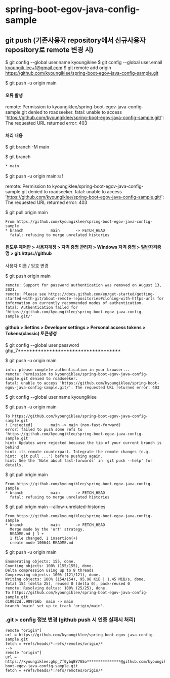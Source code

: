 # spring-boot-egov-java-config-sample

## git push (기존사용자 repository에서 신규사용자 repository로 remote 변경 시)
$ git config --global user.name kyoungiklee
$ git config --global user.email kyoungik.lee+1@gmail.com
$ git remote add origin https://github.com/kyoungiklee/spring-boot-egov-java-config-sample.git

$ git push -u origin main

#### 오류 발생
remote: Permission to kyoungiklee/spring-boot-egov-java-config-sample.git denied to roadseeker.
fatal: unable to access 'https://github.com/kyoungiklee/spring-boot-egov-java-config-sample.git/': The requested URL returned error: 403

#### 처리 내용
$ git branch -M main

$ git branch
```
* main
```


$ git push -u origin main:ㅂ!

  remote: Permission to kyoungiklee/spring-boot-egov-java-config-sample.git denied to roadseeker.
  fatal: unable to access 'https://github.com/kyoungiklee/spring-boot-egov-java-config-sample.git/': The requested URL returned error: 403


$ git pull origin main
```
From https://github.com/kyoungiklee/spring-boot-egov-java-config-sample
* branch            main       -> FETCH_HEAD
  fatal: refusing to merge unrelated histories
```

#### 윈도우 제어판 > 사용자계정 > 자격 증명 관리자 > Windows 자격 증명 > 일반자격증명 > git:https://github 
사용자 이름 / 암호 변경

$ git push origin main
```
remote: Support for password authentication was removed on August 13, 2021.
remote: Please see https://docs.github.com/en/get-started/getting-started-with-git/about-remote-repositories#cloning-with-https-urls for information on currently recommended modes of authentication.
fatal: Authentication failed for 'https://github.com/kyoungiklee/spring-boot-egov-java-config-sample.git/'
```

#### github > Settins > Developer settings > Personal access tokens > Tokens(classic) 토큰생성
$ git config --global user.password ghp_7************************************

$ git push -u origin main
```
info: please complete authentication in your browser...
remote: Permission to kyoungiklee/spring-boot-egov-java-config-sample.git denied to roadseeker.
fatal: unable to access 'https://github.com/kyoungiklee/spring-boot-egov-java-config-sample.git/': The requested URL returned error: 403
```

$ git config --global user.name kyoungiklee

$ git push -u origin main
```
To https://github.com/kyoungiklee/spring-boot-egov-java-config-sample.git
! [rejected]        main -> main (non-fast-forward)
error: failed to push some refs to 'https://github.com/kyoungiklee/spring-boot-egov-java-config-sample.git'
hint: Updates were rejected because the tip of your current branch is behind
hint: its remote counterpart. Integrate the remote changes (e.g.
hint: 'git pull ...') before pushing again.
hint: See the 'Note about fast-forwards' in 'git push --help' for details.
```


$ git pull origin main
```
From https://github.com/kyoungiklee/spring-boot-egov-java-config-sample
* branch            main       -> FETCH_HEAD
  fatal: refusing to merge unrelated histories
```

$ git pull origin main --allow-unrelated-histories
```
From https://github.com/kyoungiklee/spring-boot-egov-java-config-sample
* branch            main       -> FETCH_HEAD
  Merge made by the 'ort' strategy.
  README.md | 1 +
  1 file changed, 1 insertion(+)
  create mode 100644 README.md
```

$ git push -u origin main
```
Enumerating objects: 155, done.
Counting objects: 100% (155/155), done.
Delta compression using up to 8 threads
Compressing objects: 100% (121/121), done.
Writing objects: 100% (154/154), 95.96 KiB | 1.45 MiB/s, done.
Total 154 (delta 25), reused 0 (delta 0), pack-reused 0
remote: Resolving deltas: 100% (25/25), done.
To https://github.com/kyoungiklee/spring-boot-egov-java-config-sample.git
d19022d..9897b6b  main -> main
branch 'main' set up to track 'origin/main'.
```

### .git > config 정보 변경 (github push 시 인증 실패시 처리)
```
remote "origin"]
url = https://github.com/kyoungiklee/spring-boot-egov-java-config-sample.git
fetch = +refs/heads/*:refs/remotes/origin/*
-->
remote "origin"]
url = https://kyoungiklee:ghp_7f0ybqBY7G5o***************@github.com/kyoungiklee/spring-boot-egov-java-config-sample.git
fetch = +refs/heads/*:refs/remotes/origin/*
```

